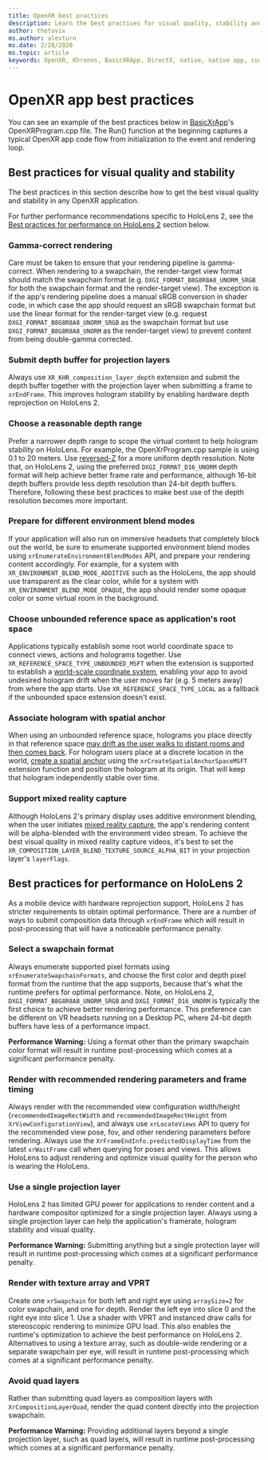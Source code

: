 ```yaml
---
title: OpenXR best practices
description: Learn the best practices for visual quality, stability and performance for your OpenXR applications.
author: thetuvix
ms.author: alexturn
ms.date: 2/28/2020
ms.topic: article
keywords: OpenXR, Khronos, BasicXRApp, DirectX, native, native app, custom engine, middleware, best practices, performance, quality, stability
---
```




# OpenXR app best practices

You can see an example of the best practices below in <a href="https://github.com/microsoft/OpenXR-MixedReality/tree/master/samples/BasicXrApp" target="_blank">BasicXrApp</a>'s OpenXRProgram.cpp file. The Run() function at the beginning captures a typical OpenXR app code flow from initialization to the event and rendering loop.

## Best practices for visual quality and stability

The best practices in this section describe how to get the best visual quality and stability in any OpenXR application.

For further performance recommendations specific to HoloLens 2, see the [Best practices for performance on HoloLens 2](#best-practices-for-performance-on-hololens-2) section below.

### Gamma-correct rendering

Care must be taken to ensure that your rendering pipeline is gamma-correct. When rendering to a swapchain, the render-target view format should match the swapchain format (e.g. `DXGI_FORMAT_B8G8R8A8_UNORM_SRGB` for both the swapchain format and the render-target view).
The exception is if the app's rendering pipeline does a manual sRGB conversion in shader code, in which case the app should request an sRGB swapchain format but use the linear format for the render-target view (e.g. request `DXGI_FORMAT_B8G8R8A8_UNORM_SRGB` as the swapchain format but use `DXGI_FORMAT_B8G8R8A8_UNORM` as the render-target view) to prevent content from being double-gamma corrected.

### Submit depth buffer for projection layers

Always use `XR_KHR_composition_layer_depth` extension and submit the depth buffer together with the projection layer when submitting a frame to `xrEndFrame`.
This improves hologram stability by enabling hardware depth reprojection on HoloLens 2.

### Choose a reasonable depth range

Prefer a narrower depth range to scope the virtual content to help hologram stability on HoloLens.
For example, the OpenXrProgram.cpp sample is using 0.1 to 20 meters.
Use [reversed-Z](https://developer.nvidia.com/content/depth-precision-visualized) for a more uniform depth resolution.
Note that, on HoloLens 2, using the preferred `DXGI_FORMAT_D16_UNORM` depth format will help achieve better frame rate and performance, although 16-bit depth buffers provide less depth resolution than 24-bit depth buffers.
Therefore, following these best practices to make best use of the depth resolution becomes more important.

### Prepare for different environment blend modes

If your application will also run on immersive headsets that completely block out the world, be sure to enumerate supported environment blend modes using `xrEnumerateEnvironmentBlendModes` API, and prepare your rendering content accordingly.
For example, for a system with `XR_ENVIRONMENT_BLEND_MODE_ADDITIVE` such as the HoloLens, the app should use transparent as the clear color, while for a system with `XR_ENVIRONMENT_BLEND_MODE_OPAQUE`, the app should render some opaque color or some virtual room in the background.

### Choose unbounded reference space as application's root space

Applications typically establish some root world coordinate space to connect views, actions and holograms together.
Use `XR_REFERENCE_SPACE_TYPE_UNBOUNDED_MSFT` when the extension is supported to establish a [world-scale coordinate system](../../design/coordinate-systems.md#building-a-world-scale-experience), enabling your app to avoid undesired hologram drift when the user moves far (e.g. 5 meters away) from where the app starts.
Use `XR_REFERENCE_SPACE_TYPE_LOCAL` as a fallback if the unbounded space extension doesn't exist.

### Associate hologram with spatial anchor

When using an unbounded reference space, holograms you place directly in that reference space [may drift as the user walks to distant rooms and then comes back](../../design/coordinate-systems.md#building-a-world-scale-experience).
For hologram users place at a discrete location in the world, [create a spatial anchor](../../design/spatial-anchors.md#best-practices) using the `xrCreateSpatialAnchorSpaceMSFT` extension function and position the hologram at its origin.
That will keep that hologram independently stable over time.

### Support mixed reality capture

Although HoloLens 2's primary display uses additive environment blending, when the user initiates [mixed reality capture](../../design/mixed-reality-capture-for-developers.md), the app's rendering content will be alpha-blended with the environment video stream.
To achieve the best visual quality in mixed reality capture videos, it's best to set the `XR_COMPOSITION_LAYER_BLEND_TEXTURE_SOURCE_ALPHA_BIT` in your projection layer's `layerFlags`.

## Best practices for performance on HoloLens 2

As a mobile device with hardware reprojection support, HoloLens 2 has stricter requirements to obtain optimal performance.  There are a number of ways to submit composition data through `xrEndFrame` which will result in post-processing that will have a noticeable performance penalty.

### Select a swapchain format

Always enumerate supported pixel formats using `xrEnumerateSwapchainFormats`, and choose the first color and depth pixel format from the runtime that the app supports, because that's what the runtime prefers for optimal performance. Note, on HoloLens 2, `DXGI_FORMAT_B8G8R8A8_UNORM_SRGB` and `DXGI_FORMAT_D16_UNORM` is typically the first choice to achieve better rendering performance. This preference can be different on VR headsets running on a Desktop PC, where 24-bit depth buffers have less of a performance impact.
  
**Performance Warning:** Using a format other than the primary swapchain color format will result in runtime post-processing which comes at a significant performance penalty.

### Render with recommended rendering parameters and frame timing

Always render with the recommended view configuration width/height (`recommendedImageRectWidth` and `recommendedImageRectHeight` from `XrViewConfigurationView`), and always use `xrLocateViews` API to query for the recommended view pose, fov, and other rendering parameters before rendering.
Always use the `XrFrameEndInfo.predictedDisplayTime` from the latest `xrWaitFrame` call when querying for poses and views.
This allows HoloLens to adjust rendering and optimize visual quality for the person who is wearing the HoloLens.

### Use a single projection layer

HoloLens 2 has limited GPU power for applications to render content and a hardware compositor optimized for a single projection layer.
Always using a single projection layer can help the application's framerate, hologram stability and visual quality.  
  
**Performance Warning:** Submitting anything but a single protection layer will result in runtime post-processing which comes at a significant performance penalty.

### Render with texture array and VPRT

Create one `xrSwapchain` for both left and right eye using `arraySize=2` for color swapchain, and one for depth.
Render the left eye into slice 0 and the right eye into slice 1.
Use a shader with VPRT and instanced draw calls for stereoscopic rendering to minimize GPU load.
This also enables the runtime's optimization to achieve the best performance on HoloLens 2.
Alternatives to using a texture array, such as double-wide rendering or a separate swapchain per eye, will result in runtime post-processing which comes at a significant performance penalty.

### Avoid quad layers

Rather than submitting quad layers as composition layers with `XrCompositionLayerQuad`, render the quad content directly into the projection swapchain.

**Performance Warning:** Providing additional layers beyond a single projection layer, such as quad layers, will result in runtime post-processing which comes at a significant performance penalty.